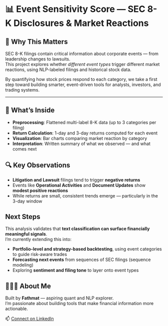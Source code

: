 # 📊 Event Sensitivity Score — SEC 8-K Disclosures & Market Reactions

## 🧠 Why This Matters
SEC 8-K filings contain critical information about corporate events — from leadership changes to lawsuits.  
This project explores whether *different event types* trigger different market reactions, using NLP-labeled filings and historical stock data.

By quantifying how stock prices respond to each category, we take a first step toward building smarter, event-driven tools for analysts, investors, and trading systems.

---

## 📁 What’s Inside
- **Preprocessing**: Flattened multi-label 8-K data (up to 3 categories per filing)
- **Return Calculation**: 1-day and 3-day returns computed for each event
- **Visualization**: Bar charts comparing market reaction by category
- **Interpretation**: Written summary of what we observed — and what comes next


## 🔍 Key Observations

- **Litigation and Lawsuit** filings tend to trigger **negative returns**
- Events like **Operational Activities** and **Document Updates** show **modest positive reactions**
- While returns are small, consistent trends emerge — particularly in the 3-day window


## Next Steps

This analysis validates that **text classification can surface financially meaningful signals**.  
I’m currently extending this into:

- **Portfolio-level and strategy-based backtesting**, using event categories to guide risk-aware trades  
- **Forecasting next events** from sequences of SEC filings (sequence modeling)  
- Exploring **sentiment and filing tone** to layer onto event types  


## 👩🏽‍💻 About Me

Built by **Fathmat** — aspiring quant and NLP explorer.  
I’m passionate about building tools that make financial information more actionable.

📫 [Connect on LinkedIn](www.linkedin.com/in/fathmat-bakayoko-30715024a)
